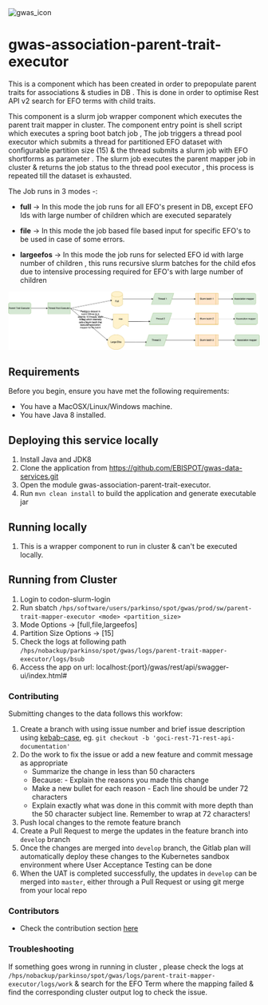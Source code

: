 <img width="10%" alt="gwas_icon" src="https://www.ebi.ac.uk/gwas/images/GWAS_Catalog_circle_178x178.png" alt="GWAS logo" />

# gwas-association-parent-trait-executor
This is a component which has been created in order to prepopulate parent traits for associations & studies in DB . This is done in order to
optimise Rest API v2 search for EFO terms with child traits. 

This component is a slurm job wrapper component which executes the parent trait mapper in cluster. The component entry point is shell script
which executes a spring boot batch job , The job triggers a thread pool executor which submits a thread for partitioned EFO dataset with configurable partition
size (15) & the thread submits a slurm job with EFO shortforms as parameter . The slurm job executes the parent mapper job in cluster & returns 
the job status to the thread pool executor , this process is repeated till the dataset is exhausted.

The Job runs in 3 modes -:

-  **full** -> In this mode the job runs for all EFO's present in DB, except EFO Ids with large number of children which are executed separately

-  **file** -> In this mode the job based file based input for specific EFO's to be used in case of some errors.
 
- **largeefos** -> In this mode the job runs for selected EFO id with large number of children , this runs recursive slurm batches for the child efos due to
intensive processing required for EFO's with large number of children

![Parent-Traits-executor.png](./src/main/resources/static/Parent-Traits-executor.png)


## Requirements

Before you begin, ensure you have met the following requirements:

- You have a MacOSX/Linux/Windows machine.
- You have Java 8 installed.

## Deploying this service locally
1. Install Java and JDK8
2. Clone the application from https://github.com/EBISPOT/gwas-data-services.git
3. Open the module gwas-association-parent-trait-executor.
3. Run `mvn clean install` to build the application and generate executable jar

## Running locally

1. This is a wrapper component to run in cluster & can't be executed locally.


## Running from Cluster

1. Login to codon-slurm-login
2. Run  sbatch `/hps/software/users/parkinso/spot/gwas/prod/sw/parent-trait-mapper-executor <mode> <partition_size>`
3. Mode Options -> [full,file,largeefos] 
4. Partition Size Options -> [15]
4. Check the logs at following path `/hps/nobackup/parkinso/spot/gwas/logs/parent-trait-mapper-executor/logs/bsub`
5. Access the app on url: localhost:{port}/gwas/rest/api/swagger-ui/index.html#


### Contributing

Submitting changes to the data follows this workfow:

1. Create a branch with using issue number and brief issue description using [kebab-case](https://medium.com/better-programming/string-case-styles-camel-pascal-snake-and-kebab-case-981407998841), eg. `git checkout -b 'goci-rest-71-rest-api-documentation'`
1. Do the work to fix the issue or add a new feature and commit message as appropriate
    - Summarize the change in less than 50 characters
    - Because: - Explain the reasons you made this change
    - Make a new bullet for each reason - Each line should be under 72 characters
    - Explain exactly what was done in this commit with more depth than the 50 character subject line. Remember to wrap at 72 characters!
1. Push local changes to the remote feature branch
1. Create a Pull Request to merge the updates in the feature branch into `develop` branch
1. Once the changes are merged into `develop` branch, the Gitlab plan will automatically deploy these changes to the Kubernetes sandbox environment where User Acceptance Testing can be done
1. When the UAT is completed successfully, the updates in `develop` can be merged into `master`, either through a Pull Request or using git merge from your local repo


### Contributors

- Check the contribution section [here](https://github.com/EBISPOT/gwas-rest-api/graphs/contributors)

### Troubleshooting

If something goes wrong in running in cluster , please check the logs at `/hps/nobackup/parkinso/spot/gwas/logs/parent-trait-mapper-executor/logs/work` & search for the EFO Term where the mapping failed & find the 
corresponding cluster output log to check the issue.